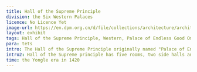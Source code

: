 ```yaml
---
title: Hall of the Supreme Principle
division: the Six Western Palaces
licence: No Licence Yet
image-url: https://en.dpm.org.cn/d/file/collections/architecture/architecture/2020-04-13/9c9375ac8873e6ef395bfd0d59a8f634.jpg
layout: exhibit
tags: Hall of the Supreme Principle, Western, Palace of Endless Good Omens, Palace of Eternal Spring, Suzhou-style paintings, golden dragons and phoenixes
para: tets
intro: The Hall of the Supreme Principle originally named "Palace of Endless Good Omens" by Jiajing Emperor in 1535. The palace was renamed as "Hall of Supreme Principle" in 1741. In the late Qing dynasty, it was renovated and united with the Palace of Eternal Spring as a large compound.
intro2: Hall of the Supreme principle has five rooms, two side halls and rear hall. The Qixiang gate are equipped with wooden screen believed to protect the house from mischievous spirits. The main hall has gabled roof covered with yellow glazed tiles like most palaces in Forbidden City . The beams are decorated with Suzhou-style paintings, golden dragons and phoenixes. The walls are intricately decorated with medallions of phoenixes sitting on the mountain, untypically for other palaces.
time: the Yongle era in 1420
---
```


